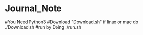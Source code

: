 # Journal_Note
#You Need Python3
#Download "Download.sh" if linux or mac do ./Download.sh
#run by Doing ./run.sh
